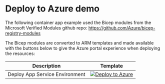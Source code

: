 # Deploy to Azure demo

The following container app example used the Bicep modules from the Microsoft Verified Modules github repo:
https://github.com/Azure/bicep-registry-modules

The Bicep modules are converted to ARM templates and made available with the buttons below to give the Azure portal experience when deploying the resources:

| Description | Template |
|---|---|
| Deploy App Service Environment |[![Deploy to Azure](https://aka.ms/deploytoazurebutton)](https://portal.azure.com/#blade/Microsoft_Azure_CreateUIDef/CustomDeploymentBlade/uri/https%3A%2F%2Fraw.githubusercontent.com%2Fchrisvugrinec%2Ftest%2Fmaster%2F%2Fcontainerappenv.json/uiFormDefinitionUri/https%3A%2F%2Fraw.githubusercontent.com%2Fchrisvugrinec%2Ftest%2Fmaster%2FuiDefinition.json)|
   
